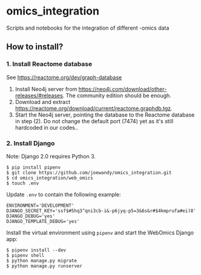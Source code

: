 # omics_integration
Scripts and notebooks for the integration of different -omics data

## How to install?

### 1. Install Reactome database

See https://reactome.org/dev/graph-database

1. Install Neo4j server from https://neo4j.com/download/other-releases/#releases. The community edition should be enough.
2. Download and extract https://reactome.org/download/current/reactome.graphdb.tgz.
3. Start the Neo4j server, pointing the database to the Reactome database in step (2). Do not change the default port (7474) yet as it's still hardcoded in our codes..

### 2. Install Django

Note: Django 2.0 requires Python 3.

```
$ pip install pipenv
$ git clone https://github.com/joewandy/omics_integration.git
$ cd omics_integration/web_omics
$ touch .env
```

Update `.env` to contain the following example:
```
ENVIRONMENT='DEVELOPMENT'
DJANGO_SECRET_KEY='ssf$#5hq3^qni3cb-i&-p6jyq-p5=3&6s&r#$4kmprufa#ei)8'
DJANGO_DEBUG='yes'
DJANGO_TEMPLATE_DEBUG='yes'
```

Install the virtual environment using `pipenv` and start the WebOmics Django app:
```
$ pipenv install --dev
$ pipenv shell
$ python manage.py migrate
$ python manage.py runserver
```
